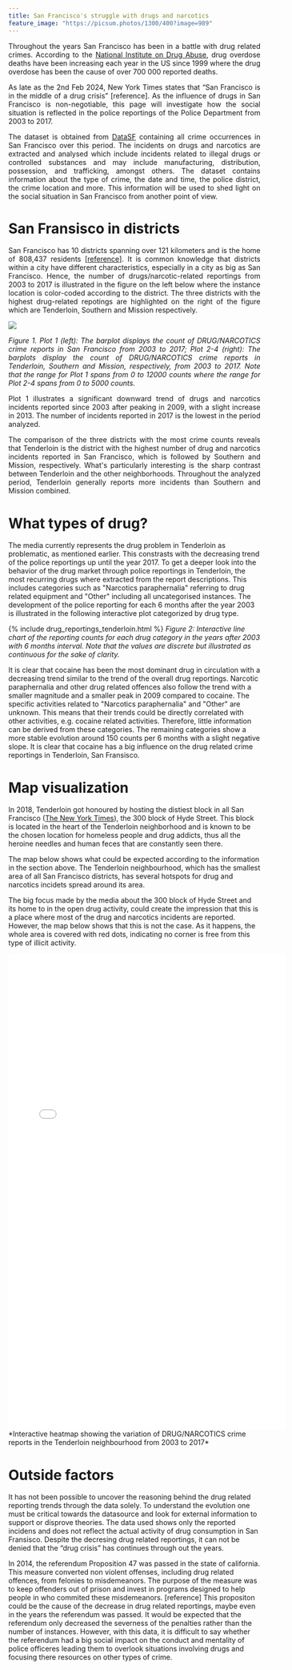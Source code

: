 ```yaml
---
title: San Francisco's struggle with drugs and narcotics
feature_image: "https://picsum.photos/1300/400?image=989"
---
```

<div align="justify">
<p>Throughout the years San Francisco has been in a battle with drug related crimes. According to the <a href="https://drugabusestatistics.org/">National Institute on Drug Abuse</a>, drug overdose deaths have been increasing each year in the US since 1999 where the drug overdose has been the cause of over 700 000 reported deaths.</p>

<p>As late as the 2nd Feb 2024, New York Times states that “San Francisco is in the middle of a drug crisis” [reference]. As the influence of drugs in San Francisco is non-negotiable, this page will investigate how the social situation is reflected in the police reportings of the Police Department from 2003 to 2017.</p>

<p>The dataset is obtained from <a href="https://datasf.org/opendata/">DataSF</a> containing all crime occurrences in San Francisco over this period. The incidents on drugs and narcotics are extracted and analysed which include incidents related to illegal drugs or controlled substances and may include manufacturing, distribution, possession, and trafficking, amongst others. The dataset contains information about the type of crime, the date and time, the police district, the crime location and more. This information will be used to shed light on the social situation in San Francisco from another point of view.</p>
</div>



# San Fransisco in districts


<div align="justify">
<p>San Francisco has 10 districts spanning over 121 kilometers and is the home of 808,437 residents [<a href="reference">reference</a>]. It is common knowledge that districts within a city have different characteristics, especially in a city as big as San Francisco. Hence, the number of drugs/narcotic-related reportings from 2003 to 2017 is illustrated in the figure on the left below where the instance location is color-coded according to the district. The three districts with the highest drug-related repotings are highlighted on the right of the figure which are Tenderloin, Southern and Mission respectively.</p>

<img src="{{site.url}}/imgs/drugs_crime_all.png" style="display: block; margin: auto;" />

<p><em>Figure 1. Plot 1 (left): The barplot displays the count of DRUG/NARCOTICS crime reports in San Francisco from 2003 to 2017; Plot 2-4 (right): The barplots display the count of DRUG/NARCOTICS crime reports in Tenderloin, Southern and Mission, respectively, from 2003 to 2017. Note that the range for Plot 1 spans from 0 to 12000 counts where the range for Plot 2-4 spans from 0 to 5000 counts.</em></p>

<p>Plot 1 illustrates a significant downward trend of drugs and narcotics incidents reported since 2003 after peaking in 2009, with a slight increase in 2013. The number of incidents reported in 2017 is the lowest in the period analyzed.</p>

<p>The comparison of the three districts with the most crime counts reveals that Tenderloin is the district with the highest number of drug and narcotics incidents reported in San Francisco, which is followed by Southern and Mission, respectively. What's particularly interesting is the sharp contrast between Tenderloin and the other neighborhoods. Throughout the analyzed period, Tenderloin generally reports more incidents than Southern and Mission combined.</p>
</div>


# What types of drug?


The media currently represents the drug problem in Tenderloin as problematic, as mentioned earlier. This constrasts with the decreasing trend of the police reportings up until the year 2017. To get a deeper look into the behavior of the drug market through police reportings in Tenderloin, the most recurring drugs where extracted from the report descriptions. This includes categories such as "Narcotics paraphernalia" referring to drug related equipment and "Other" including all  uncategorised instances. The development of the police reporting for each 6 months after the year 2003  is illustrated in the following interactive plot categorized by drug type. 

{% include drug_reportings_tenderloin.html %}
*Figure 2: Interactive line chart of the reporting counts for each drug category in the years after 2003 with 6 months interval. Note that the values are discrete but illustrated as continuous for the sake of clarity.*


It is clear that cocaine has been the most dominant drug in circulation with a decreasing trend similar to the trend of the overall drug reportings. Narcotic paraphernalia and other drug related offences also follow the trend with a smaller magnitude and a smaller peak in 2009 compared to cocaine. The specific activities related to "Narcotics paraphernalia" and "Other" are unknown. This means that their trends could be directly correlated with other activities, e.g. cocaine related activities. Therefore, little information can be derived from these categories. The remaining categories show a more stable evolution around 150 counts per 6 months with a slight negative slope. It is clear that cocaine has a big influence on the drug related crime reportings in Tenderloin, San Fransisco.  
 
# Map visualization 

In 2018, Tenderloin got honoured by hosting the distiest block in all San Francisco ([The New York Times](https://www.nytimes.com/2018/10/08/us/san-francisco-dirtiest-street-london-breed.html)), the 300 block of Hyde Street. This block is located in the heart of the Tenderloin neighborhood and is known to be the chosen location for homeless people and drug addicts, thus all the heroine needles and human feces that are constantly seen there.

The map below shows what could be expected according to the information in the section above. The Tenderloin neighbourhood, which has the smallest area of all San Francisco districts, has several hotspots for drug and narcotics incidets spread around its area. 

The big focus made by the media about the 300 block of Hyde Street and its home to in the open drug activity, could create the impression that this is a place where most of the drug and narcotics incidents are reported. However, the map below shows that this is not the case. As it happens, the whole area is covered with red dots, indicating no corner is free from this type of illicit activity.


<embed type="text/html" src="imgs/map_drugs_tenderloin_focus.html" width="110%" height="950"/>
*Interactive heatmap showing the variation of DRUG/NARCOTICS crime reports in the Tenderloin neighbourhood from 2003 to 2017*

# Outside factors

It has not been possible to uncover the reasoning behind the drug related reporting trends through the data solely. To understand the evolution one must be critical towards the datasource and look for external information to support or disprove theories. The data used shows only the reported incidens and does not reflect the actual activity of drug consumption in San Fransisco. Despite the decresing drug related reportings, it can not be denied that the “drug crisis” has continues through out the years.

In 2014, the referendum Proposition 47 was passed in the state of california. This measure converted non violent offenses, including drug related offences, from felonies to misdemeanors. The purpose of the measure was to keep offenders out of prison and invest in programs designed to help people in who commited these misdemeanors. [reference] This propositon could be the cause of the decrease in drug related reportings, maybe even in the years the referendum was passed. It would be expected that the referendum only decreased the severness of the penalties rather than the number of instances. However, with this data, it is difficult to say whether the referendum had a big social impact on the conduct and mentality of police officeres leading them to overlook situations involving drugs and focusing there resources on other types of crime.